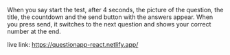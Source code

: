 When you say start the test, after 4 seconds, the picture of the question, the title, the countdown and the send button with the answers appear. When you press send, it switches to the next question and shows your correct number at the end.

live link: https://questionapp-react.netlify.app/
